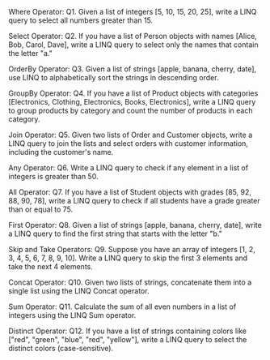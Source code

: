 Where Operator:
Q1. Given a list of integers [5, 10, 15, 20, 25], write a LINQ query to select all numbers greater than 15.

Select Operator:
Q2. If you have a list of Person objects with names [Alice, Bob, Carol, Dave], write a LINQ query to select only the names that contain the letter "a."

OrderBy Operator:
Q3. Given a list of strings [apple, banana, cherry, date], use LINQ to alphabetically sort the strings in descending order.

GroupBy Operator:
Q4. If you have a list of Product objects with categories [Electronics, Clothing, Electronics, Books, Electronics], write a LINQ query to group products by category and count the number of products in each category.

Join Operator:
Q5. Given two lists of Order and Customer objects, write a LINQ query to join the lists and select orders with customer information, including the customer's name.

Any Operator:
Q6. Write a LINQ query to check if any element in a list of integers is greater than 50.

All Operator:
Q7. If you have a list of Student objects with grades [85, 92, 88, 90, 78], write a LINQ query to check if all students have a grade greater than or equal to 75.

First Operator:
Q8. Given a list of strings [apple, banana, cherry, date], write a LINQ query to find the first string that starts with the letter "b."

Skip and Take Operators:
Q9. Suppose you have an array of integers [1, 2, 3, 4, 5, 6, 7, 8, 9, 10]. Write a LINQ query to skip the first 3 elements and take the next 4 elements.

Concat Operator:
Q10. Given two lists of strings, concatenate them into a single list using the LINQ Concat operator.

Sum Operator:
Q11. Calculate the sum of all even numbers in a list of integers using the LINQ Sum operator.

Distinct Operator:
Q12. If you have a list of strings containing colors like ["red", "green", "blue", "red", "yellow"], write a LINQ query to select the distinct colors (case-sensitive).
